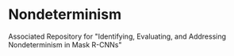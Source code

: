 # Nondeterminism
Associated Repository for "Identifying, Evaluating, and Addressing Nondeterminism in Mask R-CNNs"
